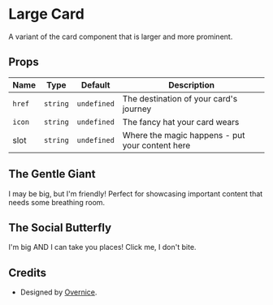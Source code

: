 # Large Card

A variant of the card component that is larger and more prominent.

## Props

| Name   | Type     | Default     | Description                                     |
| ------ | -------- | ----------- | ----------------------------------------------- |
| `href` | `string` | `undefined` | The destination of your card's journey          |
| `icon` | `string` | `undefined` | The fancy hat your card wears                   |
| slot   | `string` | `undefined` | Where the magic happens - put your content here |

<ComponentPreview>

<NqLargeCard icon="i-nimiq:tools">

## The Gentle Giant

I may be big, but I'm friendly! Perfect for showcasing important content that needs some breathing room.

</NqLargeCard>

</ComponentPreview>

<ComponentPreview>

<NqLargeCard icon="i-nimiq:tools" href="#">

## The Social Butterfly

I'm big AND I can take you places! Click me, I don't bite.

</NqLargeCard>

</ComponentPreview>

## Credits

- Designed by [Overnice](https://www.overnice.com).
